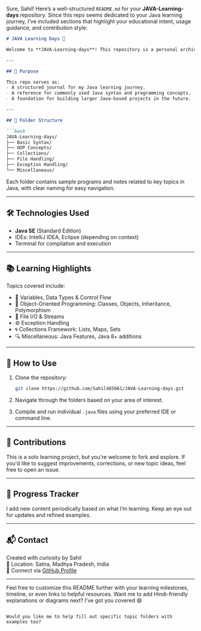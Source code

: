 Sure, Sahil! Here’s a well-structured `README.md` for your **JAVA-Learning-days** repository. Since this repo seems dedicated to your Java learning journey, I’ve included sections that highlight your educational intent, usage guidance, and contribution style:

```markdown
# JAVA Learning Days 📘

Welcome to **JAVA-Learning-days**! This repository is a personal archive of Java concepts, programs, and hands-on exercises created to reinforce understanding and track daily learning progress. Whether you're a fellow learner or a curious coder, feel free to explore and learn along.

---

## 🚀 Purpose

This repo serves as:
- A structured journal for my Java learning journey.
- A reference for commonly used Java syntax and programming concepts.
- A foundation for building larger Java-based projects in the future.

---

## 📂 Folder Structure

```bash
JAVA-Learning-days/
├── Basic Syntax/
├── OOP Concepts/
├── Collections/
├── File Handling/
├── Exception Handling/
└── Miscellaneous/
```

Each folder contains sample programs and notes related to key topics in Java, with clear naming for easy navigation.

---

## 🛠 Technologies Used

- **Java SE** (Standard Edition)
- IDEs: IntelliJ IDEA, Eclipse (depending on context)
- Terminal for compilation and execution

---

## 📚 Learning Highlights

Topics covered include:
- 📌 Variables, Data Types & Control Flow
- 🧱 Object-Oriented Programming: Classes, Objects, Inheritance, Polymorphism
- 📁 File I/O & Streams
- ⚙️ Exception Handling
- 🌀 Collections Framework: Lists, Maps, Sets
- 🔍 Miscellaneous: Java Features, Java 8+ additions

---

## 📝 How to Use

1. Clone the repository:

   ```bash
   git clone https://github.com/Sahil485661/JAVA-Learning-days.git
   ```

2. Navigate through the folders based on your area of interest.

3. Compile and run individual `.java` files using your preferred IDE or command line.

---

## 🤝 Contributions

This is a solo learning project, but you're welcome to fork and explore. If you'd like to suggest improvements, corrections, or new topic ideas, feel free to open an issue.

---

## 📅 Progress Tracker

I add new content periodically based on what I’m learning. Keep an eye out for updates and refined examples.

---

## 📬 Contact

Created with curiosity by Sahil  
📍 Location: Satna, Madhya Pradesh, India  
💬 Connect via [GitHub Profile](https://github.com/Sahil485661)

---

Feel free to customize this README further with your learning milestones, timeline, or even links to helpful resources. Want me to add Hindi-friendly explanations or diagrams next? I’ve got you covered 😄  
``` 

Would you like me to help fill out specific topic folders with examples too?
